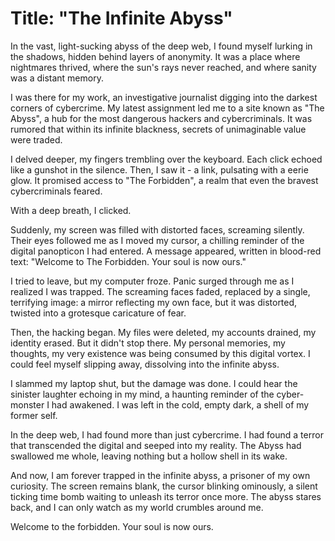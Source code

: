 # **Title: "The Infinite Abyss"**

In the vast, light-sucking abyss of the deep web, I found myself lurking in the shadows, hidden behind layers of anonymity. It was a place where nightmares thrived, where the sun's rays never reached, and where sanity was a distant memory.

I was there for my work, an investigative journalist digging into the darkest corners of cybercrime. My latest assignment led me to a site known as "The Abyss", a hub for the most dangerous hackers and cybercriminals. It was rumored that within its infinite blackness, secrets of unimaginable value were traded.

I delved deeper, my fingers trembling over the keyboard. Each click echoed like a gunshot in the silence. Then, I saw it - a link, pulsating with a eerie glow. It promised access to "The Forbidden", a realm that even the bravest cybercriminals feared. 

With a deep breath, I clicked.

Suddenly, my screen was filled with distorted faces, screaming silently. Their eyes followed me as I moved my cursor, a chilling reminder of the digital panopticon I had entered. A message appeared, written in blood-red text: "Welcome to The Forbidden. Your soul is now ours."

I tried to leave, but my computer froze. Panic surged through me as I realized I was trapped. The screaming faces faded, replaced by a single, terrifying image: a mirror reflecting my own face, but it was distorted, twisted into a grotesque caricature of fear.

Then, the hacking began. My files were deleted, my accounts drained, my identity erased. But it didn't stop there. My personal memories, my thoughts, my very existence was being consumed by this digital vortex. I could feel myself slipping away, dissolving into the infinite abyss.

I slammed my laptop shut, but the damage was done. I could hear the sinister laughter echoing in my mind, a haunting reminder of the cyber-monster I had awakened. I was left in the cold, empty dark, a shell of my former self.

In the deep web, I had found more than just cybercrime. I had found a terror that transcended the digital and seeped into my reality. The Abyss had swallowed me whole, leaving nothing but a hollow shell in its wake.

And now, I am forever trapped in the infinite abyss, a prisoner of my own curiosity. The screen remains blank, the cursor blinking ominously, a silent ticking time bomb waiting to unleash its terror once more. The abyss stares back, and I can only watch as my world crumbles around me. 

Welcome to the forbidden. Your soul is now ours.